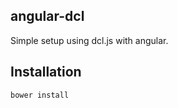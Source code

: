 ## angular-dcl
Simple setup using dcl.js with angular.

## Installation
```shell
bower install 
```
